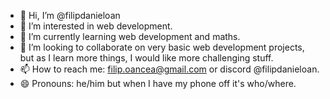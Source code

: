- 👋 Hi, I’m @filipdanieloan
- 👀 I’m interested in web development.
- 🌱 I’m currently learning web development and maths.
- 💞️ I’m looking to collaborate on very basic web development projects, but as I learn more things, I would like more challenging stuff.
- 📫 How to reach me: filip.oancea@gmail.com or discord @filipdanieloan.
- 😄 Pronouns: he/him but when I have my phone off it's who/where.

<!---
filipdanieloan/filipdanieloan is a ✨ special ✨ repository because its `README.md` (this file) appears on your GitHub profile.
You can click the Preview link to take a look at your changes.
--->
